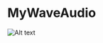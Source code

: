 # MyWaveAudio
![Alt text](https://github.com/welkinshadow/MyWaveAudio/blob/master/screenshots/Screenshot_20180210-140323.jpg)
